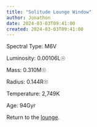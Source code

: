 ```yaml
---
title: "Solitude Lounge Window"
author: Jonathon
date: 2024-03-03T09:41:00
created: 2024-03-03T09:41:00
---
```


Spectral Type: M6V

Luminosity: 0.00106L☉

Mass: 0.310M☉

Radius: 0.144R☉

Temperature: 2,749K

Age: 94Gyr

Return to the [lounge](../lounge).
